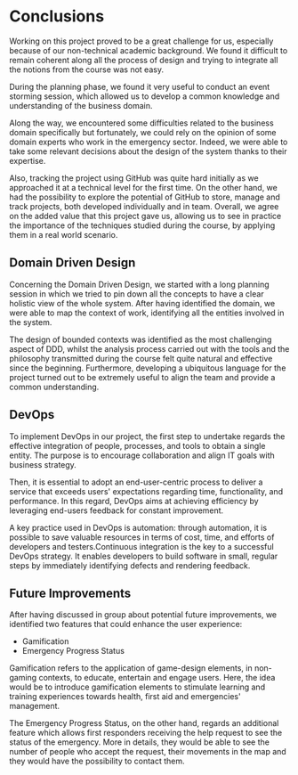 # Conclusions
Working on this project proved to be a great challenge for us, especially because of our non-technical academic background. 
We found it difficult to remain coherent along all the process of design and trying to integrate all the notions from the course was not easy.

During the planning phase, we found it very useful to conduct an event storming session, which allowed us to develop a common knowledge and understanding of the business domain.

Along the way, we encountered some difficulties related to the business domain specifically but fortunately, we could rely on the opinion of some domain experts who work in the emergency sector. Indeed, we were able to take some relevant decisions about the design of the system thanks to their expertise.

Also, tracking the project using GitHub was quite hard initially as we approached it at a technical level for the first time. On the other hand, we had the possibility to explore the potential of GitHub to store, manage and track projects, both developed individually and in team.
Overall, we agree on the added value that this project gave us, allowing us to see in practice the importance of the techniques studied during the course, by applying them in a real world scenario.

## Domain Driven Design
Concerning the Domain Driven Design, we started with a long planning session in which we tried to pin down all the concepts to have a clear holistic view of the whole system. 
After having identified the domain, we were able to map the context of work, identifying all the entities involved in the system.

The design of bounded contexts was identified as the most challenging aspect of DDD, whilst the analysis process carried out with the tools and the philosophy transmitted during the course felt quite natural and effective since the beginning.
Furthermore, developing a ubiquitous language for the project turned out to be extremely useful to align the team and provide a common understanding.


## DevOps
To implement DevOps in our project, the first step to undertake regards the effective integration of people, processes, and tools to obtain a single entity.
The purpose is to encourage collaboration and align IT goals with business strategy.

Then, it is essential to adopt an end-user-centric  process to deliver a service that exceeds users' expectations regarding time, functionality, and performance.
In this regard, DevOps aims at achieving efficiency by leveraging end-users feedback for constant improvement.

A key practice used in DevOps is automation: through automation, it is possible to save valuable resources in terms of cost, time, and efforts of developers and testers.Continuous integration is the key to a successful DevOps strategy.
It enables developers to build software in small, regular steps by immediately identifying defects and rendering feedback.

## Future Improvements
After having discussed in group about potential future improvements, we identified two features that could enhance the user experience:

- Gamification
- Emergency Progress Status

Gamification refers to the application of game-design elements, in non-gaming contexts, to educate, entertain and engage users.
Here, the idea would be to introduce gamification elements to stimulate learning and training experiences towards health, first aid and emergencies' management.

The Emergency Progress Status, on the other hand, regards an additional feature which allows first responders receiving the help request to see the status of the emergency.
More in details, they would be able to see the number of people who accept the request, their movements in the map and they would have the possibility to contact them.
